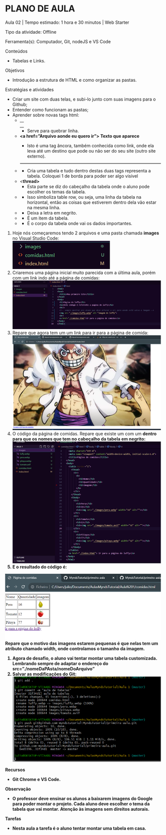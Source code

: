 # __PLANO DE AULA__

Aula 02 | Tempo estimado: 1 hora e 30 minutos | Web Starter

Tipo da atividade: Offline

Ferramenta\(s\): Computador, Git, nodeJS e VS Code

Conteúdos

- Tabelas e Links\.

Objetivos

- Introdução a estrutura de HTML e como organizar as pastas\.

Estratégias e atividades

- Criar um site com duas telas, e subi\-lo junto com suas imagens para o Github;
- Entender como funcionam as pastas;
- Aprender sobre novas tags html: 
	- __<br> __
		- Serve para quebrar linha\.
	- __<a href=”Arquivo aonde eu quero ir”> Texto que aparece<a/>__
		- Isto é uma tag âncora, também conhecida como link, onde ela leva até um destino que pode ou não ser do seu site \(outro site externo\)\.
	- __<table border=”1”></table>__
		- Cria uma tabela e tudo dentro destas duas tags representa a tabela\. Coloquei 1 de borda para poder ser algo visível
	- <__thread> </thread>__
		- Esta parte se diz do cabeçalho da tabela onde o aluno pode escolher os temas da tabela\.
	- __<tr> </tr>__
		- Isso simboliza table row, ou seja, uma linha da tabela na horizontal, então as coisas que estiverem dentro dela vão estar na mesma linha\.
	- __<b> </b>__
		- Deixa a letra em negrito\.
	- __<td> </td>__
		- É um item da tabela\.
	- __<tbody> </tbody>__
		- É o corpo da tabela onde vai os dados importantes\.

1. Hoje nós começaremos tendo 2 arquivos e uma pasta chamada __images__ no Visual Studio Code:  
![](https://raw.githubusercontent.com/YanBarbosaLouzada/docx-to-md/master/imagens/img_1758130600408197900.png)
2. Criaremos uma página inicial muito parecida com a última aula, porém com um link indo até a página de comidas:![](https://raw.githubusercontent.com/YanBarbosaLouzada/docx-to-md/master/imagens/img_1758130600410197100.png)
3.  Repare que agora tem um um link para ir para a página de comida:![](https://raw.githubusercontent.com/YanBarbosaLouzada/docx-to-md/master/imagens/img_1758130600411197100.png)
4. O código da página de comidas\. Repare que existe um <thead> com um <b> dentro para que os nomes que tem no cabeçalho da tabela em negrito:  
![](https://raw.githubusercontent.com/YanBarbosaLouzada/docx-to-md/master/imagens/img_1758130600418196900.png)
5. E o resultado do código é:

![](https://raw.githubusercontent.com/YanBarbosaLouzada/docx-to-md/master/imagens/img_1758130600421197900.png)  
Repare que o motivo das imagens estarem pequenas é que nelas tem um atributo chamado __width__, onde controlamos o tamanho da imagem\.

1. Agora de desafio, o aluno vai tentar montar uma tabela customizada\. Lembrando sempre de adaptar o endereço do src=”\./nomeDaPAsta/nomeDoArquivo”
2. Salvar as modificações do Git:![](https://raw.githubusercontent.com/YanBarbosaLouzada/docx-to-md/master/imagens/img_1758130600423197000.png)

Recursos

- Git Chrome e VS Code\.

Observação

- O professor deve ensinar os alunos a baixarem imagens do Google para poder montar o projeto\. Cada aluno deve escolher o tema da tabela que vai montar\. Atenção às imagens sem direitos autorais\.

Tarefas

- Nesta aula a tarefa é o aluno tentar montar uma tabela em casa\.

